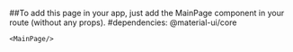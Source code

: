 
##To add this page in your app, just add the MainPage component in your route (without any props).
#dependencies: @material-ui/core

    <MainPage/>
